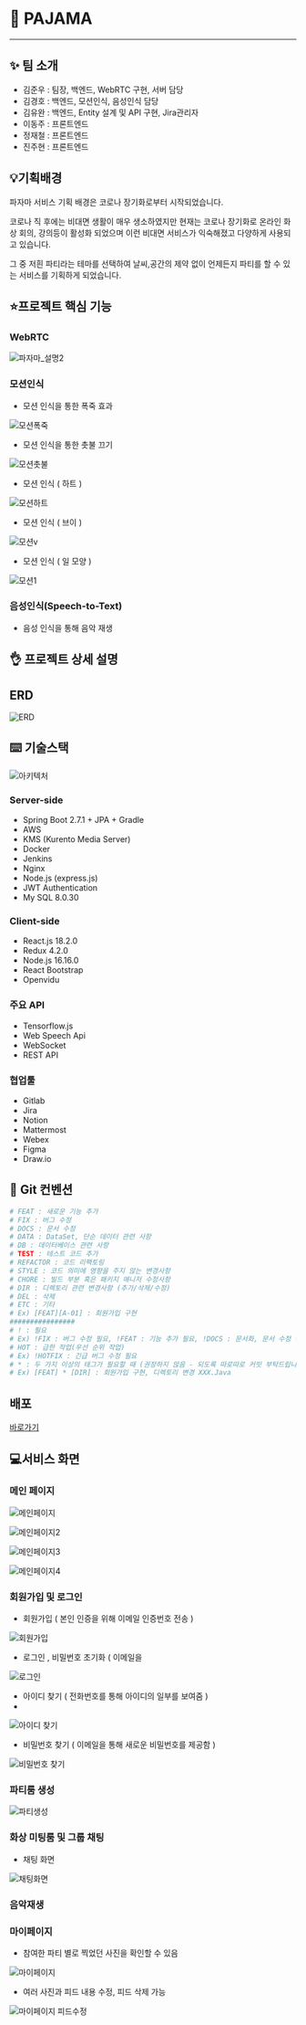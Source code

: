 # 🎉 PAJAMA

---

## ✨ 팀 소개

- 김준우 : 팀장, 백엔드, WebRTC 구현, 서버 담당
- 김경호 : 백엔드, 모션인식, 음성인식 담당
- 김유완 : 백엔드, Entity 설계 및 API 구현, Jira관리자
- 이동주 : 프론트엔드
- 정재철 : 프론트엔드
- 진주현 : 프론트엔드

## 💡기획배경

파자마 서비스 기획 배경은 코로나 장기화로부터 시작되었습니다.

코로나 직 후에는 비대면 생활이 매우 생소하였지만 현재는 코로나 장기화로 온라인 화상 회의, 강의등이 활성화 되었으며 이런 비대면 서비스가 익숙해졌고 다양하게 사용되고 있습니다.

그 중 저흰 파티라는 테마를 선택하여 날씨,공간의 제약 없이 언제든지 파티를 할 수 있는 서비스를 기획하게 되었습니다.

## ⭐프로젝트 핵심 기능

### WebRTC

![파자마_설명2](https://user-images.githubusercontent.com/97828427/203667780-f1404e00-5389-455c-a0c5-6814f6af6de5.png)

### 모션인식

- 모션 인식을 통한 폭죽 효과

![모션폭죽](https://user-images.githubusercontent.com/97828427/203667769-62ae26ec-8f4b-42c0-8001-4d5b16e319c1.gif)

- 모션 인식을 통한 촛불 끄기

![모션촛불](https://user-images.githubusercontent.com/97828427/203667766-3bab0412-4efb-42cb-9555-ec544a2cd79c.gif)

- 모션 인식 ( 하트 )

![모션하트](https://user-images.githubusercontent.com/97828427/203667772-683cf6ad-903b-422d-869f-6ee314b76a10.gif)

- 모션 인식 ( 브이 )

![모션v](https://user-images.githubusercontent.com/97828427/203667759-5bf6297c-e4cc-4528-826b-641a47b53ebb.gif)

- 모션 인식 ( 일 모양 )

![모션1](https://user-images.githubusercontent.com/97828427/203667751-1edec25a-0b58-4cf2-bb21-295c40c11a4c.gif)

### 음성인식(Speech-to-Text)

- 음성 인식을 통해 음악 재생

## 👌 프로젝트 상세 설명

## ERD

![ERD](https://user-images.githubusercontent.com/97828427/203667735-b8890b54-ee13-452f-b8e0-fbdda7981846.png)

## ⌨️ 기술스택

![아키텍처](https://user-images.githubusercontent.com/97828427/203667776-9e5e8f55-39d9-445b-b4f6-1f2726e21728.png)

### Server-side

- Spring Boot 2.7.1 + JPA + Gradle
- AWS
- KMS (Kurento Media Server)
- Docker
- Jenkins
- Nginx
- Node.js (express.js)
- JWT Authentication
- My SQL 8.0.30

### Client-side

- React.js 18.2.0
- Redux 4.2.0
- Node.js 16.16.0
- React Bootstrap
- Openvidu

### 주요 API

- Tensorflow.js
- Web Speech Api
- WebSocket
- REST API

### 협업툴

- Gitlab
- Jira
- Notion
- Mattermost
- Webex
- Figma
- Draw.io

## 🔨 Git 컨벤션

```bash
# FEAT : 새로운 기능 추가
# FIX : 버그 수정
# DOCS : 문서 수정
# DATA : DataSet, 단순 데이터 관련 사항
# DB : 데이터베이스 관련 사항
# TEST : 테스트 코드 추가
# REFACTOR : 코드 리팩토링
# STYLE : 코드 의미에 영향을 주지 않는 변경사항
# CHORE : 빌드 부분 혹은 패키지 매니저 수정사항
# DIR : 디렉토리 관련 변경사항 (추가/삭제/수정)
# DEL : 삭제
# ETC : 기타
# Ex) [FEAT][A-01] : 회원가입 구현
################
# ! : 필요
# Ex) !FIX : 버그 수정 필요, !FEAT : 기능 추가 필요, !DOCS : 문서화, 문서 수정 필요
# HOT : 급한 작업(우선 순위 작업)
# Ex) !HOTFIX : 긴급 버그 수정 필요
# * : 두 가지 이상의 태그가 필요할 때 (권장하지 않음 - 되도록 따로따로 커밋 부탁드립니다.)
# Ex) [FEAT] * [DIR] : 회원가입 구현, 디렉토리 변경 XXX.Java
```

## 배포

[바로가기](/exec/README.md)

## 💻서비스 화면

### 메인 페이지

![메인페이지](https://user-images.githubusercontent.com/97828427/203667742-7c95a224-fa56-4d4f-8a46-2cd4499844f3.png)

![메인페이지2](https://user-images.githubusercontent.com/97828427/203667745-364a5919-42f4-43c3-acb4-d8ff7fcf8274.png)

![메인페이지3](https://user-images.githubusercontent.com/97828427/203667746-f54b4188-2b06-4b6a-a528-8e7255e1e041.png)

![메인페이지4](https://user-images.githubusercontent.com/97828427/203667748-2b58648e-7e7c-481f-93b3-2742392faa66.png)

### 회원가입 및 로그인

- 회원가입 ( 본인 인증을 위해 이메일 인증번호 전송 )

![회원가입](https://user-images.githubusercontent.com/97828427/203667786-cdbc68f3-fc5d-4684-ad28-f83ed6e56834.gif)

- 로그인 , 비밀번호 초기화 ( 이메일을

![로그인](https://user-images.githubusercontent.com/97828427/203667738-32b7bc7c-6fed-48b7-a8ea-41e2328db338.png)

- 아이디 찾기 ( 전화번호를 통해 아이디의 일부를 보여줌 )
-

![아이디 찾기](https://user-images.githubusercontent.com/97828427/203667777-a0422585-4fad-442a-85d7-7d7cf5ac5656.gif)

- 비밀번호 찾기 ( 이메일을 통해 새로운 비밀번호를 제공함 )

![비밀번호 찾기](https://user-images.githubusercontent.com/97828427/203667774-f26aa672-58f8-4db6-8860-e204198e0b7f.gif)

### 파티룸 생성

![파티생성](https://user-images.githubusercontent.com/97828427/203667784-23a032da-6356-4c83-a008-0da5b612eef0.gif)

### 화상 미팅룸 및 그룹 채팅

- 채팅 화면

![채팅화면](https://user-images.githubusercontent.com/97828427/203667778-21910052-612e-4613-b2db-a43bb19a7cce.png)

### 음악재생

### 마이페이지

- 참여한 파티 별로 찍었던 사진을 확인할 수 있음

![마이페이지](https://user-images.githubusercontent.com/97828427/203667741-e125441f-5378-48c4-ac85-fc5a268d35c9.png)

- 여러 사진과 피드 내용 수정, 피드 삭제 가능

![마이페이지 피드수정](https://user-images.githubusercontent.com/97828427/203667739-84a44021-b164-4841-9f2b-a172cc583cdc.png)
